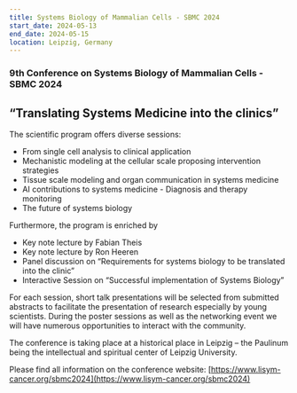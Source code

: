 ```yaml
---
title: Systems Biology of Mammalian Cells - SBMC 2024
start_date: 2024-05-13
end_date: 2024-05-15
location: Leipzig, Germany
---
```


### 9th Conference on Systems Biology of Mammalian Cells - SBMC 2024

## “Translating Systems Medicine into the clinics”

The scientific program offers diverse sessions:
* From single cell analysis to clinical application
* Mechanistic modeling at the cellular scale proposing intervention strategies
* Tissue scale modeling and organ communication in systems medicine
* AI contributions to systems medicine - Diagnosis and therapy monitoring
* The future of systems biology

Furthermore, the program is enriched by
* Key note lecture by Fabian Theis
* Key note lecture by Ron Heeren
* Panel discussion on “Requirements for systems biology to be translated into the clinic”
* Interactive Session on “Successful implementation of Systems Biology”

For each session, short talk presentations will be selected from submitted abstracts to facilitate the presentation of research especially by young scientists.
During the poster sessions as well as the networking event we will have numerous opportunities to interact with the community.

The conference is taking place at a historical place in Leipzig – the Paulinum being the intellectual and spiritual center of Leipzig University.

Please find all information on the conference website: [https://www.lisym-cancer.org/sbmc2024](https://www.lisym-cancer.org/sbmc2024)

